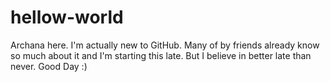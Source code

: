 # hellow-world
Archana here. I'm actually new to GitHub.
Many of by friends already know so much about it and I'm starting this late.
But I believe in better late than never.
Good Day :)
